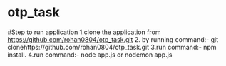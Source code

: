 # otp_task
#Step to run application 
1.clone the application from https://github.com/rohan0804/otp_task.git
2. by running command:- git clonehttps://github.com/rohan0804/otp_task.git
3.run command:- npm install.
4.run command:- node app.js or nodemon app.js
